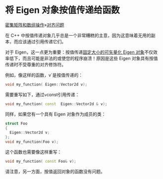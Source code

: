 # 将 Eigen 对象按值传递给函数

[密集矩阵和数组操作](https://eigen.tuxfamily.org/dox/group__DenseMatrixManipulation__chapter.html)»[对齐问题](https://eigen.tuxfamily.org/dox/group__DenseMatrixManipulation__Alignement.html)

在 C++ 中按值传递对象几乎总是一个非常糟糕的主意，因为这意味着无用的副本，而应该通过引用传递它们。

对于 Eigen，这一点更为重要：按值传递[固定大小的可矢量化 Eigen 对象](https://eigen.tuxfamily.org/dox/group__TopicFixedSizeVectorizable.html)不仅效率低下，而且可能是非法的或使您的程序崩溃！原因是这些 Eigen 对象具有按值传递时不受尊重的对齐修饰符。

例如，像这样的函数，v`是按值传递的：

```cpp
void my_function( Eigen::Vector2d v);
```

需要重写如下，通过`v`const引用传递：

```cpp
void my_function( const  Eigen::Vector2d & v);
```

同样，如果您有一个具有 Eigen 对象作为成员的类：

```cpp
struct Foo
{
  Eigen::Vector2d v;
};
void my_function(Foo v);
```

这个函数也需要像这样重写：

```cpp
void my_function( const Foo& v);
```

请注意，另一方面，按值返回对象的函数没有问题。